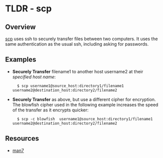 TLDR - scp
==========

Overview
--------

[scp] uses ssh to securely transfer files between two computers.  It uses the same authentication as the usual ssh, including asking for passwords. 

Examples
--------

- **Securely Transfer** filename1 to another host username2 at their *specified host name*:

        $ scp username1@source_host:directory1/filename1 username2@destination_host:directory2/filename2

- **Securely Transfer** as above, but use a different cipher for encryption.  The blowfish cipher used in the following example increases the speed of the transfer as it encrypts quicker:

		$ scp -c blowfish  username1@source_host:directory1/filename1 username2@destination_host:directory2/filename2
	

Resources
---------

- [man7](http://man7.org/linux/man-pages/man1/scp.1.html)

[scp]: http://man7.org/linux/man-pages/man1/scp.1.html

